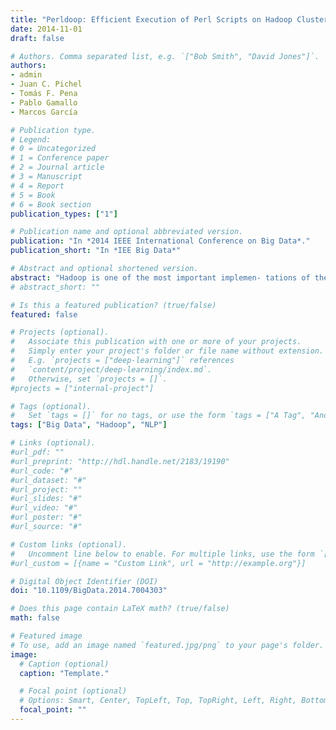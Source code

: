 ```yaml
---
title: "Perldoop: Efficient Execution of Perl Scripts on Hadoop Clusters"
date: 2014-11-01
draft: false

# Authors. Comma separated list, e.g. `["Bob Smith", "David Jones"]`.
authors:
- admin
- Juan C. Pichel
- Tomás F. Pena
- Pablo Gamallo
- Marcos García

# Publication type.
# Legend:
# 0 = Uncategorized
# 1 = Conference paper
# 2 = Journal article
# 3 = Manuscript
# 4 = Report
# 5 = Book
# 6 = Book section
publication_types: ["1"]

# Publication name and optional abbreviated version.
publication: "In *2014 IEEE International Conference on Big Data*."
publication_short: "In *IEE Big Data*"

# Abstract and optional shortened version.
abstract: "Hadoop is one of the most important implemen- tations of the MapReduce programming model. It is written in Java and most of the programs that run on Hadoop are also written in this language. Hadoop also provides an utility to execute applications written in other languages, known as Hadoop Streaming. However, the ease of use provided by Hadoop Streaming comes at the expense of a noticeable degradation in the performance.In this work, we introduce Perldoop, a new tool that au- tomatically translates Hadoop-ready Perl scripts into its Java counterparts, which can be directly executed on Hadoop while improving their performance significantly. We have tested our tool using several Natural Language Processing (NLP) modules, which consist of hundreds of regular expressions, but Perldoop could be used with any Perl code ready to be executed with Hadoop Streaming. Performance results show that Java codes generated using Perldoop execute up to 12x faster than the original Perl modules using Hadoop Streaming. In this way, the new NLP modules are able to process the whole Wikipedia in less than 2 hours using a Hadoop cluster with 64 nodes."
# abstract_short: ""

# Is this a featured publication? (true/false)
featured: false

# Projects (optional).
#   Associate this publication with one or more of your projects.
#   Simply enter your project's folder or file name without extension.
#   E.g. `projects = ["deep-learning"]` references 
#   `content/project/deep-learning/index.md`.
#   Otherwise, set `projects = []`.
#projects = ["internal-project"]

# Tags (optional).
#   Set `tags = []` for no tags, or use the form `tags = ["A Tag", "Another Tag"]` for one or more tags.
tags: ["Big Data", "Hadoop", "NLP"]

# Links (optional).
#url_pdf: ""
#url_preprint: "http://hdl.handle.net/2183/19190"
#url_code: "#"
#url_dataset: "#"
#url_project: ""
#url_slides: "#"
#url_video: "#"
#url_poster: "#"
#url_source: "#"

# Custom links (optional).
#   Uncomment line below to enable. For multiple links, use the form `[{...}, {...}, {...}]`.
#url_custom = [{name = "Custom Link", url = "http://example.org"}]

# Digital Object Identifier (DOI)
doi: "10.1109/BigData.2014.7004303"

# Does this page contain LaTeX math? (true/false)
math: false

# Featured image
# To use, add an image named `featured.jpg/png` to your page's folder. 
image:
  # Caption (optional)
  caption: "Template."

  # Focal point (optional)
  # Options: Smart, Center, TopLeft, Top, TopRight, Left, Right, BottomLeft, Bottom, BottomRight
  focal_point: ""
---
```

